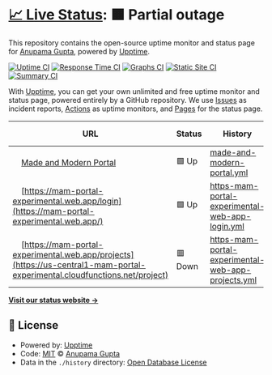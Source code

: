 # [📈 Live Status](https://https://mam-portal-experimental.web.app/): <!--live status--> **🟧 Partial outage**

This repository contains the open-source uptime monitor and status page for [Anupama Gupta](https://upptime.js.org), powered by [Upptime](https://github.com/upptime/upptime).

[![Uptime CI](https://github.com/anu99gupta/upptime/workflows/Uptime%20CI/badge.svg)](https://github.com/anu99gupta/upptime/actions?query=workflow%3A%22Uptime+CI%22)
[![Response Time CI](https://github.com/anu99gupta/upptime/workflows/Response%20Time%20CI/badge.svg)](https://github.com/anu99gupta/upptime/actions?query=workflow%3A%22Response+Time+CI%22)
[![Graphs CI](https://github.com/anu99gupta/upptime/workflows/Graphs%20CI/badge.svg)](https://github.com/anu99gupta/upptime/actions?query=workflow%3A%22Graphs+CI%22)
[![Static Site CI](https://github.com/anu99gupta/upptime/workflows/Static%20Site%20CI/badge.svg)](https://github.com/anu99gupta/upptime/actions?query=workflow%3A%22Static+Site+CI%22)
[![Summary CI](https://github.com/anu99gupta/upptime/workflows/Summary%20CI/badge.svg)](https://github.com/anu99gupta/upptime/actions?query=workflow%3A%22Summary+CI%22)

With [Upptime](https://upptime.js.org), you can get your own unlimited and free uptime monitor and status page, powered entirely by a GitHub repository. We use [Issues](https://github.com/anu99gupta/upptime/issues) as incident reports, [Actions](https://github.com/anu99gupta/upptime/actions) as uptime monitors, and [Pages](https://upptime.js.org) for the status page.

<!--start: status pages-->
<!-- This summary is generated by Upptime (https://github.com/upptime/upptime) -->
<!-- Do not edit this manually, your changes will be overwritten -->
<!-- prettier-ignore -->
| URL | Status | History | Response Time | Uptime |
| --- | ------ | ------- | ------------- | ------ |
| <img alt="" src="https://favicons.githubusercontent.com/mam-portal-experimental.web.app" height="13"> [Made and Modern Portal](https://mam-portal-experimental.web.app/) | 🟩 Up | [made-and-modern-portal.yml](https://github.com/anu99gupta/M-Mportal/commits/HEAD/history/made-and-modern-portal.yml) | <details><summary><img alt="Response time graph" src="./graphs/made-and-modern-portal/response-time-week.png" height="20"> 69ms</summary><br><a href="https://https://mam-portal-experimental.web.app//history/made-and-modern-portal"><img alt="Response time 91" src="https://img.shields.io/endpoint?url=https%3A%2F%2Fraw.githubusercontent.com%2Fanu99gupta%2FM-Mportal%2FHEAD%2Fapi%2Fmade-and-modern-portal%2Fresponse-time.json"></a><br><a href="https://https://mam-portal-experimental.web.app//history/made-and-modern-portal"><img alt="24-hour response time 66" src="https://img.shields.io/endpoint?url=https%3A%2F%2Fraw.githubusercontent.com%2Fanu99gupta%2FM-Mportal%2FHEAD%2Fapi%2Fmade-and-modern-portal%2Fresponse-time-day.json"></a><br><a href="https://https://mam-portal-experimental.web.app//history/made-and-modern-portal"><img alt="7-day response time 69" src="https://img.shields.io/endpoint?url=https%3A%2F%2Fraw.githubusercontent.com%2Fanu99gupta%2FM-Mportal%2FHEAD%2Fapi%2Fmade-and-modern-portal%2Fresponse-time-week.json"></a><br><a href="https://https://mam-portal-experimental.web.app//history/made-and-modern-portal"><img alt="30-day response time 91" src="https://img.shields.io/endpoint?url=https%3A%2F%2Fraw.githubusercontent.com%2Fanu99gupta%2FM-Mportal%2FHEAD%2Fapi%2Fmade-and-modern-portal%2Fresponse-time-month.json"></a><br><a href="https://https://mam-portal-experimental.web.app//history/made-and-modern-portal"><img alt="1-year response time 91" src="https://img.shields.io/endpoint?url=https%3A%2F%2Fraw.githubusercontent.com%2Fanu99gupta%2FM-Mportal%2FHEAD%2Fapi%2Fmade-and-modern-portal%2Fresponse-time-year.json"></a></details> | <details><summary><a href="https://https://mam-portal-experimental.web.app//history/made-and-modern-portal">100.00%</a></summary><a href="https://https://mam-portal-experimental.web.app//history/made-and-modern-portal"><img alt="All-time uptime 100.00%" src="https://img.shields.io/endpoint?url=https%3A%2F%2Fraw.githubusercontent.com%2Fanu99gupta%2FM-Mportal%2FHEAD%2Fapi%2Fmade-and-modern-portal%2Fuptime.json"></a><br><a href="https://https://mam-portal-experimental.web.app//history/made-and-modern-portal"><img alt="24-hour uptime 100.00%" src="https://img.shields.io/endpoint?url=https%3A%2F%2Fraw.githubusercontent.com%2Fanu99gupta%2FM-Mportal%2FHEAD%2Fapi%2Fmade-and-modern-portal%2Fuptime-day.json"></a><br><a href="https://https://mam-portal-experimental.web.app//history/made-and-modern-portal"><img alt="7-day uptime 100.00%" src="https://img.shields.io/endpoint?url=https%3A%2F%2Fraw.githubusercontent.com%2Fanu99gupta%2FM-Mportal%2FHEAD%2Fapi%2Fmade-and-modern-portal%2Fuptime-week.json"></a><br><a href="https://https://mam-portal-experimental.web.app//history/made-and-modern-portal"><img alt="30-day uptime 100.00%" src="https://img.shields.io/endpoint?url=https%3A%2F%2Fraw.githubusercontent.com%2Fanu99gupta%2FM-Mportal%2FHEAD%2Fapi%2Fmade-and-modern-portal%2Fuptime-month.json"></a><br><a href="https://https://mam-portal-experimental.web.app//history/made-and-modern-portal"><img alt="1-year uptime 100.00%" src="https://img.shields.io/endpoint?url=https%3A%2F%2Fraw.githubusercontent.com%2Fanu99gupta%2FM-Mportal%2FHEAD%2Fapi%2Fmade-and-modern-portal%2Fuptime-year.json"></a></details>
| <img alt="" src="https://favicons.githubusercontent.com/mam-portal-experimental.web.app" height="13"> [https://mam-portal-experimental.web.app/login](https://mam-portal-experimental.web.app/) | 🟩 Up | [https-mam-portal-experimental-web-app-login.yml](https://github.com/anu99gupta/M-Mportal/commits/HEAD/history/https-mam-portal-experimental-web-app-login.yml) | <details><summary><img alt="Response time graph" src="./graphs/https-mam-portal-experimental-web-app-login/response-time-week.png" height="20"> 74ms</summary><br><a href="https://https://mam-portal-experimental.web.app//history/https-mam-portal-experimental-web-app-login"><img alt="Response time 234" src="https://img.shields.io/endpoint?url=https%3A%2F%2Fraw.githubusercontent.com%2Fanu99gupta%2FM-Mportal%2FHEAD%2Fapi%2Fhttps-mam-portal-experimental-web-app-login%2Fresponse-time.json"></a><br><a href="https://https://mam-portal-experimental.web.app//history/https-mam-portal-experimental-web-app-login"><img alt="24-hour response time 47" src="https://img.shields.io/endpoint?url=https%3A%2F%2Fraw.githubusercontent.com%2Fanu99gupta%2FM-Mportal%2FHEAD%2Fapi%2Fhttps-mam-portal-experimental-web-app-login%2Fresponse-time-day.json"></a><br><a href="https://https://mam-portal-experimental.web.app//history/https-mam-portal-experimental-web-app-login"><img alt="7-day response time 74" src="https://img.shields.io/endpoint?url=https%3A%2F%2Fraw.githubusercontent.com%2Fanu99gupta%2FM-Mportal%2FHEAD%2Fapi%2Fhttps-mam-portal-experimental-web-app-login%2Fresponse-time-week.json"></a><br><a href="https://https://mam-portal-experimental.web.app//history/https-mam-portal-experimental-web-app-login"><img alt="30-day response time 234" src="https://img.shields.io/endpoint?url=https%3A%2F%2Fraw.githubusercontent.com%2Fanu99gupta%2FM-Mportal%2FHEAD%2Fapi%2Fhttps-mam-portal-experimental-web-app-login%2Fresponse-time-month.json"></a><br><a href="https://https://mam-portal-experimental.web.app//history/https-mam-portal-experimental-web-app-login"><img alt="1-year response time 234" src="https://img.shields.io/endpoint?url=https%3A%2F%2Fraw.githubusercontent.com%2Fanu99gupta%2FM-Mportal%2FHEAD%2Fapi%2Fhttps-mam-portal-experimental-web-app-login%2Fresponse-time-year.json"></a></details> | <details><summary><a href="https://https://mam-portal-experimental.web.app//history/https-mam-portal-experimental-web-app-login">100.00%</a></summary><a href="https://https://mam-portal-experimental.web.app//history/https-mam-portal-experimental-web-app-login"><img alt="All-time uptime 98.59%" src="https://img.shields.io/endpoint?url=https%3A%2F%2Fraw.githubusercontent.com%2Fanu99gupta%2FM-Mportal%2FHEAD%2Fapi%2Fhttps-mam-portal-experimental-web-app-login%2Fuptime.json"></a><br><a href="https://https://mam-portal-experimental.web.app//history/https-mam-portal-experimental-web-app-login"><img alt="24-hour uptime 100.00%" src="https://img.shields.io/endpoint?url=https%3A%2F%2Fraw.githubusercontent.com%2Fanu99gupta%2FM-Mportal%2FHEAD%2Fapi%2Fhttps-mam-portal-experimental-web-app-login%2Fuptime-day.json"></a><br><a href="https://https://mam-portal-experimental.web.app//history/https-mam-portal-experimental-web-app-login"><img alt="7-day uptime 100.00%" src="https://img.shields.io/endpoint?url=https%3A%2F%2Fraw.githubusercontent.com%2Fanu99gupta%2FM-Mportal%2FHEAD%2Fapi%2Fhttps-mam-portal-experimental-web-app-login%2Fuptime-week.json"></a><br><a href="https://https://mam-portal-experimental.web.app//history/https-mam-portal-experimental-web-app-login"><img alt="30-day uptime 98.59%" src="https://img.shields.io/endpoint?url=https%3A%2F%2Fraw.githubusercontent.com%2Fanu99gupta%2FM-Mportal%2FHEAD%2Fapi%2Fhttps-mam-portal-experimental-web-app-login%2Fuptime-month.json"></a><br><a href="https://https://mam-portal-experimental.web.app//history/https-mam-portal-experimental-web-app-login"><img alt="1-year uptime 98.59%" src="https://img.shields.io/endpoint?url=https%3A%2F%2Fraw.githubusercontent.com%2Fanu99gupta%2FM-Mportal%2FHEAD%2Fapi%2Fhttps-mam-portal-experimental-web-app-login%2Fuptime-year.json"></a></details>
| <img alt="" src="https://favicons.githubusercontent.com/us-central1-mam-portal-experimental.cloudfunctions.net" height="13"> [https://mam-portal-experimental.web.app/projects](https://us-central1-mam-portal-experimental.cloudfunctions.net/project) | 🟥 Down | [https-mam-portal-experimental-web-app-projects.yml](https://github.com/anu99gupta/M-Mportal/commits/HEAD/history/https-mam-portal-experimental-web-app-projects.yml) | <details><summary><img alt="Response time graph" src="./graphs/https-mam-portal-experimental-web-app-projects/response-time-week.png" height="20"> 641ms</summary><br><a href="https://https://mam-portal-experimental.web.app//history/https-mam-portal-experimental-web-app-projects"><img alt="Response time 698" src="https://img.shields.io/endpoint?url=https%3A%2F%2Fraw.githubusercontent.com%2Fanu99gupta%2FM-Mportal%2FHEAD%2Fapi%2Fhttps-mam-portal-experimental-web-app-projects%2Fresponse-time.json"></a><br><a href="https://https://mam-portal-experimental.web.app//history/https-mam-portal-experimental-web-app-projects"><img alt="24-hour response time 99" src="https://img.shields.io/endpoint?url=https%3A%2F%2Fraw.githubusercontent.com%2Fanu99gupta%2FM-Mportal%2FHEAD%2Fapi%2Fhttps-mam-portal-experimental-web-app-projects%2Fresponse-time-day.json"></a><br><a href="https://https://mam-portal-experimental.web.app//history/https-mam-portal-experimental-web-app-projects"><img alt="7-day response time 641" src="https://img.shields.io/endpoint?url=https%3A%2F%2Fraw.githubusercontent.com%2Fanu99gupta%2FM-Mportal%2FHEAD%2Fapi%2Fhttps-mam-portal-experimental-web-app-projects%2Fresponse-time-week.json"></a><br><a href="https://https://mam-portal-experimental.web.app//history/https-mam-portal-experimental-web-app-projects"><img alt="30-day response time 698" src="https://img.shields.io/endpoint?url=https%3A%2F%2Fraw.githubusercontent.com%2Fanu99gupta%2FM-Mportal%2FHEAD%2Fapi%2Fhttps-mam-portal-experimental-web-app-projects%2Fresponse-time-month.json"></a><br><a href="https://https://mam-portal-experimental.web.app//history/https-mam-portal-experimental-web-app-projects"><img alt="1-year response time 698" src="https://img.shields.io/endpoint?url=https%3A%2F%2Fraw.githubusercontent.com%2Fanu99gupta%2FM-Mportal%2FHEAD%2Fapi%2Fhttps-mam-portal-experimental-web-app-projects%2Fresponse-time-year.json"></a></details> | <details><summary><a href="https://https://mam-portal-experimental.web.app//history/https-mam-portal-experimental-web-app-projects">0.00%</a></summary><a href="https://https://mam-portal-experimental.web.app//history/https-mam-portal-experimental-web-app-projects"><img alt="All-time uptime 0.00%" src="https://img.shields.io/endpoint?url=https%3A%2F%2Fraw.githubusercontent.com%2Fanu99gupta%2FM-Mportal%2FHEAD%2Fapi%2Fhttps-mam-portal-experimental-web-app-projects%2Fuptime.json"></a><br><a href="https://https://mam-portal-experimental.web.app//history/https-mam-portal-experimental-web-app-projects"><img alt="24-hour uptime 0.00%" src="https://img.shields.io/endpoint?url=https%3A%2F%2Fraw.githubusercontent.com%2Fanu99gupta%2FM-Mportal%2FHEAD%2Fapi%2Fhttps-mam-portal-experimental-web-app-projects%2Fuptime-day.json"></a><br><a href="https://https://mam-portal-experimental.web.app//history/https-mam-portal-experimental-web-app-projects"><img alt="7-day uptime 0.00%" src="https://img.shields.io/endpoint?url=https%3A%2F%2Fraw.githubusercontent.com%2Fanu99gupta%2FM-Mportal%2FHEAD%2Fapi%2Fhttps-mam-portal-experimental-web-app-projects%2Fuptime-week.json"></a><br><a href="https://https://mam-portal-experimental.web.app//history/https-mam-portal-experimental-web-app-projects"><img alt="30-day uptime 0.00%" src="https://img.shields.io/endpoint?url=https%3A%2F%2Fraw.githubusercontent.com%2Fanu99gupta%2FM-Mportal%2FHEAD%2Fapi%2Fhttps-mam-portal-experimental-web-app-projects%2Fuptime-month.json"></a><br><a href="https://https://mam-portal-experimental.web.app//history/https-mam-portal-experimental-web-app-projects"><img alt="1-year uptime 0.00%" src="https://img.shields.io/endpoint?url=https%3A%2F%2Fraw.githubusercontent.com%2Fanu99gupta%2FM-Mportal%2FHEAD%2Fapi%2Fhttps-mam-portal-experimental-web-app-projects%2Fuptime-year.json"></a></details>

<!--end: status pages-->

[**Visit our status website →**](https://upptime.js.org)

## 📄 License

- Powered by: [Upptime](https://github.com/upptime/upptime)
- Code: [MIT](./LICENSE) © [Anupama Gupta](https://upptime.js.org)
- Data in the `./history` directory: [Open Database License](https://opendatacommons.org/licenses/odbl/1-0/)
